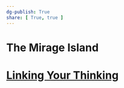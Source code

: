```yaml
---
dg-publish: True
share: [ True, true ]
---
```

# The Mirage Island 

# [Linking Your Thinking](https://notes.linkingyourthinking.com)